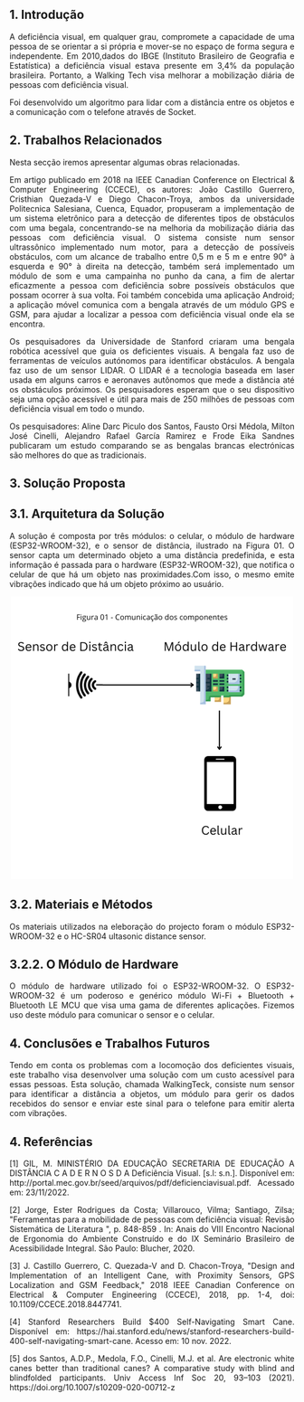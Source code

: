 <h2>1. Introdução</h2>
<p align="justify">
A deficiência visual, em qualquer grau, compromete a capacidade de uma pessoa de se orientar a si própria e
mover-se no espaço de forma segura e independente. Em 2010,dados do IBGE (Instituto Brasileiro de Geografia e Estatística) a deficiência visual estava presente em 3,4% da população brasileira. 
  Portanto, a Walking Tech visa melhorar a mobilização diária de pessoas com deficiência visual.
</p>
<p align="justify">
Foi desenvolvido um algoritmo para lidar com a distância entre os objetos e a comunicação com o telefone através de Socket.
</p>
<h2>2. Trabalhos Relacionados</h2>
<p align="justify">
Nesta secção iremos apresentar algumas obras relacionadas.
</p>
<p align="justify">
Em artigo publicado em 2018 na IEEE Canadian Conference on Electrical & Computer Engineering (CCECE), os autores: João Castillo Guerrero, Cristhian Quezada-V e Diego Chacon-Troya, ambos da universidade Politecnica Salesiana, Cuenca, Equador, propuseram a implementação de um sistema eletrônico para a detecção de diferentes tipos de obstáculos com uma begala, concentrando-se na melhoria da mobilização diária das pessoas com deficiência visual. O sistema consiste num sensor ultrassônico implementado num motor, para a detecção de possíveis obstáculos, com um alcance de trabalho entre 0,5 m e 5 m e entre 90° à esquerda e 90° à direita na detecção, também será implementado um módulo de som e uma campainha no punho da cana, a fim de alertar eficazmente a pessoa com deficiência sobre possíveis obstáculos que possam ocorrer à sua volta. Foi também concebida uma aplicação Android; a aplicação móvel comunica com a bengala através de um módulo GPS e GSM, para ajudar a localizar a pessoa com deficiência visual onde ela se encontra.
</p>


<p align="justify">
  Os pesquisadores da Universidade de Stanford criaram uma bengala robótica acessível que guia os deficientes visuais. A bengala faz uso de ferramentas de veículos autónomos para identificar obstáculos. A bengala faz uso de um sensor LIDAR. O LIDAR é a tecnologia baseada em laser usada em alguns carros e aeronaves autônomos que mede a distância até os obstáculos próximos.
  Os pesquisadores esperam que o seu dispositivo seja uma opção acessível e útil para mais de 250 milhões de pessoas com deficiência visual em todo o mundo.
</p>

<p align="justify">
Os pesquisadores: Aline Darc Piculo dos Santos, Fausto Orsi Médola, Milton José Cinelli, Alejandro Rafael García Ramirez e Frode Eika Sandnes publicaram um estudo comparando se as bengalas brancas electrónicas são melhores do que as tradicionais.
</p>

<h2> 3. Solução Proposta</h2>

<h2> 3.1. Arquitetura da Solução</h2>
<p align="justify">
A solução é composta por três módulos: o celular, o módulo de hardware (ESP32-WROOM-32), e o sensor de distância, ilustrado na Figura 01. 
O sensor capta um determinado objeto a uma distância predefinida, e esta informação é passada para o hardware (ESP32-WROOM-32), que notifica o celular de que há um objeto nas proximidades.Com isso, o mesmo emite vibrações indicado que há um objeto próximo ao usuário.
 </p>
 
<p align="center">
<img src="imgs/mdls_comp.png" />
</p>

<h2>3.2. Materiais e Métodos</h2>
 
<p align="justify">
Os materiais utilizados na eleboração do projecto foram o módulo ESP32-WROOM-32 e o HC-SR04 ultasonic distance sensor. 
</p>

<h2>3.2.2. O Módulo de Hardware</h2>
<p align="justify">
O módulo de hardware utilizado foi o ESP32-WROOM-32. O ESP32-WROOM-32 é um poderoso e genérico módulo Wi-Fi + Bluetooth + Bluetooth LE MCU que visa uma gama de diferentes aplicações. Fizemos uso deste módulo para comunicar o sensor e o celular.
</p>

<h2>4. Conclusões e Trabalhos Futuros</h2>

<p align="justify">
Tendo em conta os problemas com a locomoção dos deficientes visuais, este trabalho visa desenvolver uma solução com um custo acessível para essas pessoas. Esta solução, chamada WalkingTeck, consiste num sensor para identificar a distância a objetos, um módulo para gerir os dados recebidos do sensor e enviar este sinal para o telefone para emitir alerta com vibrações.
</p>

<h2>4. Referências</h2>
<p align="justify">
[1] GIL, M. MINISTÉRIO DA EDUCAÇÃO SECRETARIA DE EDUCAÇÃO A DISTÂNCIA C A D E R N O S D A Deficiência Visual. [s.l: s.n.]. Disponível em: http://portal.mec.gov.br/seed/arquivos/pdf/deficienciavisual.pdf. Acessado em: 23/11/2022.
</p>
  
<p align="justify">
  [2] Jorge, Ester Rodrigues da Costa; Villarouco, Vilma; Santiago, Zilsa; "Ferramentas para a mobilidade de pessoas com deficiência visual: Revisão           Sistemática de Literatura ", p. 848-859 . In: Anais do VIII Encontro Nacional de Ergonomia do Ambiente Construído e do IX Seminário Brasileiro de         Acessibilidade Integral. São Paulo: Blucher, 2020.
 </p>
 <p align="justify">
  [3] J. Castillo Guerrero, C. Quezada-V and D. Chacon-Troya, "Design and Implementation of an Intelligent Cane, with Proximity Sensors, GPS Localization and GSM Feedback," 2018 IEEE Canadian Conference on Electrical & Computer Engineering (CCECE), 2018, pp. 1-4, doi: 10.1109/CCECE.2018.8447741.
 </p>
 
 <p align="justify">
  [4] Stanford Researchers Build $400 Self-Navigating Smart Cane. Disponível em: https://hai.stanford.edu/news/stanford-researchers-build-400-self-navigating-smart-cane. Acesso em: 10 nov. 2022. 
  </p>
  
 <p align="justify">
 [5] dos Santos, A.D.P., Medola, F.O., Cinelli, M.J. et al. Are electronic white canes better than traditional canes? A comparative study with blind and blindfolded participants. Univ Access Inf Soc 20, 93–103 (2021). https://doi.org/10.1007/s10209-020-00712-z
 </p>
 


